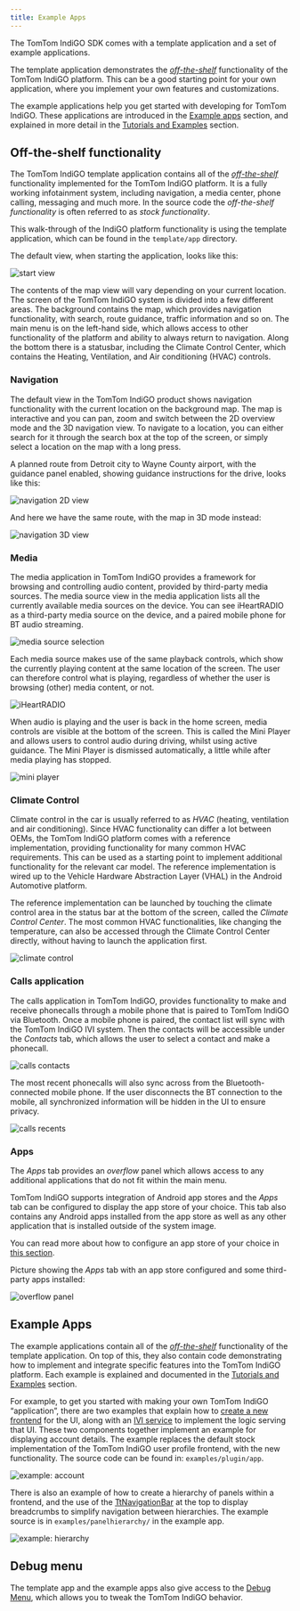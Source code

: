 ```yaml
---
title: Example Apps
---
```


The TomTom IndiGO SDK comes with a template application and a set of example applications.

The template application demonstrates the
[_off-the-shelf_](/tomtom-indigo/documentation/development/introduction#off-the-shelf-components-or-stock-components)
functionality of the TomTom IndiGO platform. This can be a good starting point for your own
application, where you implement your own features and customizations.

The example applications help you get started with developing for TomTom IndiGO. These
applications are introduced in the
[Example apps](#example-apps) section, and explained in more detail in the
[Tutorials and Examples](/tomtom-indigo/documentation/tutorials-and-examples/overview) section.

## Off-the-shelf functionality

The TomTom IndiGO template application contains all of the
[_off-the-shelf_](/tomtom-indigo/documentation/development/introduction#off-the-shelf-components-or-stock-components)
functionality implemented for the TomTom IndiGO platform. It is a fully working infotainment
system, including navigation, a media center, phone calling, messaging and much more. In the
source code the _off-the-shelf functionality_ is often referred to as _stock functionality_.

This walk-through of the IndiGO platform functionality is using the template application, which can be found
in the `template/app` directory.

The default view, when starting the application, looks like this:

![start view](images/tomtom-indigo_detroit_map.png)

The contents of the map view will vary depending on your current location.
The screen of the TomTom IndiGO system is divided into a few different areas. The background
contains the map, which provides navigation functionality, with search, route guidance, traffic
information and so on. The main menu is on the left-hand side, which allows access to other
functionality of the platform and ability to always return to navigation. Along the bottom there
is a statusbar, including the Climate Control Center, which contains the Heating, Ventilation,
and Air conditioning (HVAC) controls.

### Navigation

The default view in the TomTom IndiGO product shows navigation functionality with the current
location on the background map. The map is interactive and you can pan, zoom and switch between the
2D overview mode and the 3D navigation view. To navigate to a location, you can either search for it
through the search box at the top of the screen, or simply select a location on the map with a long
press.

A planned route from Detroit city to Wayne County airport, with the guidance panel enabled, showing
guidance instructions for the drive, looks like this:

![navigation 2D view](images/navigation_route_to_wayne_airport_2D.png)

And here we have the same route, with the map in 3D mode instead:

![navigation 3D view](images/navigation_route_to_wayne_airport_3D.png)

### Media

The media application in TomTom IndiGO provides a framework for browsing and controlling audio
content, provided by third-party media sources. The media source view in the media application lists all the
currently available media sources on the device. You can see iHeartRADIO as a third-party media source on
the device, and a paired mobile phone for BT audio streaming.

![media source selection](images/media_source_selection.png)

Each media source makes use of the same playback controls, which show the currently playing content
at the same location of the screen. The user can therefore control what is playing, regardless of
whether the user is browsing (other) media content, or not.

![iHeartRADIO](images/media_iheartradio.png)

When audio is playing and the user is back in the home screen, media controls are visible at the
bottom of the screen. This is called the Mini Player and allows users to control audio during
driving, whilst using active guidance. The Mini Player is dismissed automatically, a little while
after media playing has stopped.

![mini player](images/media_mini_player.png)

### Climate Control

Climate control in the car is usually referred to as _HVAC_ (heating, ventilation and air conditioning).
Since HVAC functionality can differ a lot between OEMs, the TomTom IndiGO platform comes with a
reference implementation, providing functionality for many common HVAC requirements. This can be used
as a starting point to implement additional functionality for the relevant car model. The reference
implementation is wired up to the Vehicle Hardware Abstraction Layer (VHAL) in the Android Automotive
platform.

The reference implementation can be launched by touching the climate control area in the status bar
at the bottom of the screen, called the _Climate Control Center_. The most common HVAC
functionalities, like changing the temperature, can also be accessed through the Climate Control
Center directly, without having to launch the application first.

![climate control](images/climate_control.png)

### Calls application

The calls application in TomTom IndiGO, provides functionality to make and receive phonecalls
through a mobile phone that is paired to TomTom IndiGO via Bluetooth. Once a mobile phone is
paired, the contact list will sync with the TomTom IndiGO IVI system. Then the contacts will be
accessible under the _Contacts_ tab, which allows the user to select a contact and make a
phonecall.

![calls contacts](images/calls_contacts.png)

The most recent phonecalls will also sync across from the Bluetooth-connected mobile phone. If the user
disconnects the BT connection to the mobile, all synchronized information will be hidden in the UI
to ensure privacy.

![calls recents](images/calls_recents.png)

### Apps

The _Apps_ tab provides an _overflow_ panel which allows access to any additional applications that
do not fit within the main menu.

TomTom IndiGO supports integration of Android app stores and the _Apps_ tab can be configured to
display the app store of your choice. This tab also contains any Android apps installed from the app
store as well as any other application that is installed outside of the system image.

You can read more about how to configure an app store of your choice in
[this section](/tomtom-indigo/documentation/tutorials-and-examples/setup/configure-an-app-store).

Picture showing the _Apps_ tab with an app store configured and some third-party apps installed:

![overflow panel](images/overflow_panel.png)

## Example Apps

The example applications contain all of the
[_off-the-shelf_](/tomtom-indigo/documentation/development/introduction#off-the-shelf-components-or-stock-components)
functionality of the template application. On top of this, they also contain code demonstrating how to
implement and integrate specific features into the TomTom IndiGO platform. Each example is
explained and documented in the
[Tutorials and Examples](/tomtom-indigo/documentation/tutorials-and-examples/overview) section.

For example, to get you started with making your own TomTom IndiGO “application”, there are two examples
that explain how to
[create a new frontend](/tomtom-indigo/documentation/tutorials-and-examples/basics/create-a-frontend-plugin)
for the UI, along with an
[IVI service](/tomtom-indigo/documentation/tutorials-and-examples/basics/create-an-ivi-service)
to implement the logic serving that UI.
These two components together implement an example for displaying account details. The example replaces
the default stock implementation of the TomTom IndiGO user profile frontend, with the new functionality.
The source code can be found in: `examples/plugin/app`.

![example: account](images/example_account.png)

There is also an example of how to create a hierarchy of panels within a frontend, and the use of
the [TtNavigationBar](TTIVI_ANDROID_TOOLS_API) at the top to display breadcrumbs to simplify
navigation between hierarchies. The example source is in `examples/panelhierarchy/` in the
example app.

![example: hierarchy](images/example_hierarchy.png)

## Debug menu

The template app and the example apps also give access to the
[Debug Menu](/tomtom-indigo/documentation/getting-started/the-debug-menu),
which allows you to tweak the TomTom IndiGO behavior.

